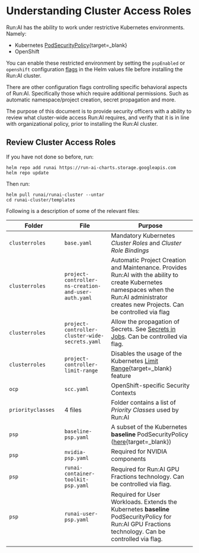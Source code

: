 # Understanding Cluster Access Roles

Run:AI has the ability to work under restrictive Kubernetes environments. Namely:

* Kubernetes [PodSecurityPolicy](https://kubernetes.io/docs/concepts/policy/pod-security-policy/){target=_blank}
* OpenShift

You can enable these restricted environment by setting the `pspEnabled` or `openshift` configuration [flags](../customize-cluster-install/#configuration-flags) in the Helm values file before installing the Run:AI cluster. 

There are other configuration flags controlling specific behavioral aspects of Run:AI. Specifically those which require additional permissions. Such as automatic namespace/project creation, secret propagation and more.

The purpose of this document is to provide security officers with a ability to review what cluster-wide access Run:AI requires, and verify that it is in line with organizational policy, prior to installing the Run:AI cluster. 


## Review Cluster Access Roles

If you have not done so before, run:

```
helm repo add runai https://run-ai-charts.storage.googleapis.com
helm repo update
```

Then run:

```
helm pull runai/runai-cluster --untar
cd runai-cluster/templates
```

Following is a description of some of the relevant files: 

|   Folder    | File  |  Purpose | 
|-------------|-------|----------|
| `clusterroles` | `base.yaml` | Mandatory Kubernetes _Cluster Roles_ and _Cluster Role Bindings_  | |
| `clusterroles` |`project-controller-ns-creation-and-user-auth.yaml` | Automatic Project Creation and Maintenance. Provides Run:AI with the ability to create Kubernetes namespaces when the Run:AI administrator creates new Projects. Can be controlled via flag |  
| `clusterroles` | `project-controller-cluster-wide-secrets.yaml` | Allow the propagation of Secrets. See [Secrets in Jobs](../Researcher-Setup/use-secrets.md). Can be controlled via flag. | 
| `clusterroles` | `project-controller-limit-range` | Disables the usage of the Kubernetes [Limit Range](https://kubernetes.io/docs/concepts/policy/limit-range/#:~:text=A%20LimitRange%20is%20a%20policy,per%20PersistentVolumeClaim%20in%20a%20namespace){target=_blank} feature |
| `ocp` | `scc.yaml`| OpenShift-specific Security Contexts | 
| `priorityclasses` | 4 files |  Folder contains a list of _Priority Classes_ used by Run:AI | 
| `psp` | `baseline-psp.yaml`  | A subset of the Kubernetes __baseline__ PodSecurityPolicy ([here](https://raw.githubusercontent.com/kubernetes/website/master/content/en/examples/policy/baseline-psp.yaml){target=_blank})| 
| `psp` | `nvidia-psp.yaml` | Required for NVIDIA components |
| `psp` | `runai-container-toolkit-psp.yaml` | Required for Run:AI GPU Fractions technology. Can be controlled via flag. | 
| `psp` | `runai-user-psp.yaml` | Required for User Workloads. Extends the Kubernetes __baseline__ PodSecurityPolicy for Run:AI GPU Fractions technology. Can be controlled via flag.  | `psp` | `privileged.yaml` | __priviliged__ Kubernetes PodSecurityPolicy. Used only for installing _Node Feature Discovery_ and _NVIDIA GPU Feature Discovery_ third parties. Can be controlled via flag| 
|<img width=400/>|||



 

